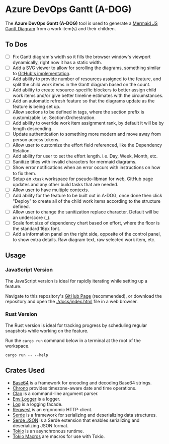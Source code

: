 # Azure DevOps Gantt (A-DOG)

The **Azure DevOps Gantt (A-DOG)** tool is used to generate a [Mermaid JS](https://mermaid.js.org/) [Gantt Diagram](https://mermaid.js.org/syntax/gantt.html) from a work item(s) and their children.

## To Dos

- [ ] Fix Gantt diagram's width so it fills the browser window's viewport dynamically, right now it has a static width.
- [ ] Add a SVG viewer to allow for scrolling the diagrams, something similar to [GitHub's implementation](https://github.com/mermaid-js/mermaid?tab=readme-ov-file#gantt-chart-docs---live-editor).
- [ ] Add ability to provide number of resources assigned to the feature, and split the child work items in the Gantt diagram based on the count.
- [ ] Add ability to create resource-specific blockers to better assign child work items and/or give better timeline estimates with the circumstances.
- [ ] Add an automatic refresh feature so that the diagrams update as the feature is being set up.
- [ ] Allow sections to be defined in tags, where the section prefix is customizable i.e. Section:Orchestration.
- [ ] Add ability to override work item assignment rank, by default it will be by length descending.
- [ ] Update authentication to something more modern and move away from person access tokens.
- [ ] Allow user to customize the effort field referenced, like the Dependency Relation.
- [ ] Add ability for user to set the effort length. i.e. Day, Week, Month, etc.
- [ ] Sanitize titles with invalid characters for mermaid diagrams.
- [ ] Show error notifications when an error occurs with instructions on how to fix them.
- [ ] Setup an `xtask` workspace for pseudo-libman for web, GitHub page updates and any other build tasks that are needed.
- [ ] Allow user to have multiple contexts.
- [ ] Add ability for the feature to be built out in A-DOG, once done then click "Deploy" to create all of the child work items according to the structure defined.
- [ ] Allow user to change the sanitization replace character. Default will be an underscore (_).
- [ ] Scale font size of dependency chart based on effort, where the floor is the standard 16px font.
- [ ] Add a information panel on the right side, opposite of the control panel, to show extra details. Raw diagram text, raw selected work item, etc.

## Usage

### JavaScript Version

The JavaScript version is ideal for rapidly iterating while setting up a feature.

Navigate to this repository's [GitHub Page](https://onyxnox.github.io/AzureDevOpsGantt/) (recommended), or download the repository and open the [./docs/index.html](./docs/index.html) file in a web browser.

### Rust Version

The Rust version is ideal for tracking progress by scheduling regular snapshots while working on the feature.

Run the `cargo run` command below in a terminal at the root of the workspace.

```shell
cargo run -- --help
```

## Crates Used

- [Base64](https://github.com/marshallpierce/rust-base64) is a framework for encoding and decoding Base64 strings.
- [Chrono](https://github.com/chronotope/chrono) provides timezone-aware date and time operations.
- [Clap](https://github.com/clap-rs/clap) is a command-line argument parser.
- [Env Logger](https://github.com/rust-cli/env_logger) is a logger.
- [Log](https://github.com/rust-lang/log) is a logging facade.
- [Reqwest](https://github.com/seanmonstar/reqwest) is an ergonomic HTTP-client.
- [Serde](https://github.com/serde-rs/serde) is a framework for serializing and deserializing data structures.
- [Serde JSON](https://github.com/serde-rs/json) is a Serde extension that enables serializing and deserializing JSON format.
- [Tokio](https://github.com/tokio-rs/tokio) is an asynchronous runtime.
- [Tokio Macros](https://github.com/tokio-rs/tokio/tree/master/tokio-macros) are macros for use with Tokio.